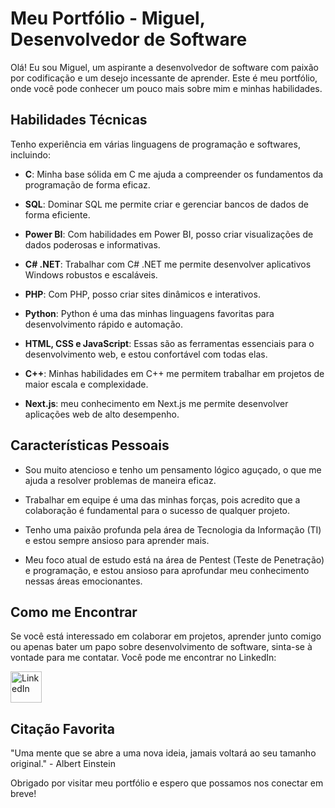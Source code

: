 # Meu Portfólio - Miguel, Desenvolvedor de Software 

Olá! Eu sou Miguel, um aspirante a desenvolvedor de software com paixão por codificação e um desejo incessante de aprender. Este é meu portfólio, onde você pode conhecer um pouco mais sobre mim e minhas habilidades. 

## Habilidades Técnicas

Tenho experiência em várias linguagens de programação e softwares, incluindo:

- **C**: Minha base sólida em C me ajuda a compreender os fundamentos da programação de forma eficaz.

- **SQL**: Dominar SQL me permite criar e gerenciar bancos de dados de forma eficiente.

- **Power BI**: Com habilidades em Power BI, posso criar visualizações de dados poderosas e informativas.

- **C# .NET**: Trabalhar com C# .NET me permite desenvolver aplicativos Windows robustos e escaláveis.

- **PHP**: Com PHP, posso criar sites dinâmicos e interativos.

- **Python**: Python é uma das minhas linguagens favoritas para desenvolvimento rápido e automação.

- **HTML, CSS e JavaScript**: Essas são as ferramentas essenciais para o desenvolvimento web, e estou confortável com todas elas.

- **C++**: Minhas habilidades em C++ me permitem trabalhar em projetos de maior escala e complexidade.

- **Next.js**: meu conhecimento em Next.js me permite desenvolver aplicações web de alto desempenho.

## Características Pessoais

- Sou muito atencioso e tenho um pensamento lógico aguçado, o que me ajuda a resolver problemas de maneira eficaz.

- Trabalhar em equipe é uma das minhas forças, pois acredito que a colaboração é fundamental para o sucesso de qualquer projeto.

- Tenho uma paixão profunda pela área de Tecnologia da Informação (TI) e estou sempre ansioso para aprender mais.

- Meu foco atual de estudo está na área de Pentest (Teste de Penetração) e programação, e estou ansioso para aprofundar meu conhecimento nessas áreas emocionantes.

## Como me Encontrar

Se você está interessado em colaborar em projetos, aprender junto comigo ou apenas bater um papo sobre desenvolvimento de software, sinta-se à vontade para me contatar. Você pode me encontrar no LinkedIn:

<a href="https://www.linkedin.com/in/miguel-de-oliveira-gon%C3%A7alves-298733247/">
  <img src="https://krueger.ca/wp-content/uploads/2016/02/linkedin-logo.png" alt="LinkedIn" width="50" height="50">
</a>


## Citação Favorita

"Uma mente que se abre a uma nova ideia, jamais voltará ao seu tamanho original." - Albert Einstein

Obrigado por visitar meu portfólio e espero que possamos nos conectar em breve!
